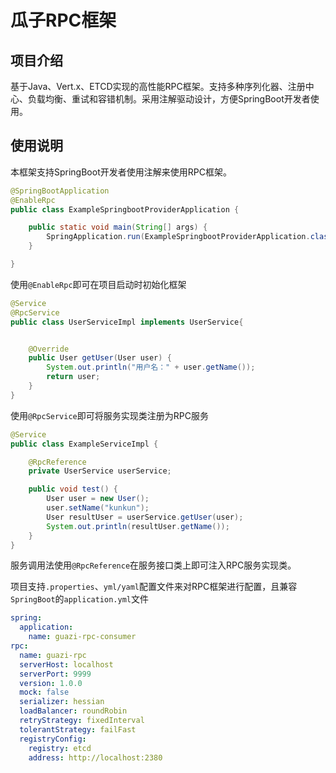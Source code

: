 # 瓜子RPC框架



## 项目介绍
基于Java、Vert.x、ETCD实现的高性能RPC框架。支持多种序列化器、注册中心、负载均衡、重试和容错机制。采用注解驱动设计，方便SpringBoot开发者使用。



## 使用说明

本框架支持SpringBoot开发者使用注解来使用RPC框架。

```java
@SpringBootApplication
@EnableRpc
public class ExampleSpringbootProviderApplication {

    public static void main(String[] args) {
        SpringApplication.run(ExampleSpringbootProviderApplication.class, args);
    }

}
```

使用`@EnableRpc`即可在项目启动时初始化框架

```java
@Service
@RpcService
public class UserServiceImpl implements UserService{


    @Override
    public User getUser(User user) {
        System.out.println("用户名：" + user.getName());
        return user;
    }
}
```

使用`@RpcService`即可将服务实现类注册为RPC服务

```java
@Service
public class ExampleServiceImpl {

    @RpcReference
    private UserService userService;

    public void test() {
        User user = new User();
        user.setName("kunkun");
        User resultUser = userService.getUser(user);
        System.out.println(resultUser.getName());
    }
}
```

服务调用法使用`@RpcReference`在服务接口类上即可注入RPC服务实现类。

项目支持`.properties`、`yml/yaml`配置文件来对RPC框架进行配置，且兼容`SpringBoot`的`application.yml`文件

```yaml
spring:
  application:
    name: guazi-rpc-consumer
rpc:
  name: guazi-rpc
  serverHost: localhost
  serverPort: 9999
  version: 1.0.0
  mock: false
  serializer: hessian
  loadBalancer: roundRobin
  retryStrategy: fixedInterval
  tolerantStrategy: failFast
  registryConfig:
    registry: etcd
    address: http://localhost:2380
```

